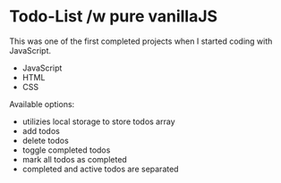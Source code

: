 # Todo-List /w pure vanillaJS

This was one of the first completed projects when I started coding with JavaScript.

* JavaScript
* HTML
* CSS

Available options:

- utilizies local storage to store todos array
- add todos
- delete todos
- toggle completed todos
- mark all todos as completed
- completed and active todos are separated